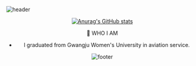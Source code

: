 ![header](https://capsule-render.vercel.app/api?type=wave&color=bdb8ec&height=200&section=header&text=🐰GITJISU💕BTS%20&fontSize=30&fontColor=1d1504&animation=twinkling&)

<div align=center>

[![Anurag's GitHub stats](https://github-readme-stats.vercel.app/api?username=gitjisu&show_icons=true&theme=buefy)](https://github.com/anuraghazra/github-readme-stats)

🙋‍ WHO I AM
- I graduated from Gwangju Women's University in aviation service.

![footer](https://capsule-render.vercel.app/api?section=footer&color=bdb8ec&height=150)
 

<!--
**gitjisu/gitjisu** is a ✨ _special_ ✨ repository because its `README.md` (this file) appears on your GitHub profile.
